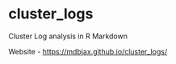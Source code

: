 # cluster_logs
Cluster Log analysis in R Markdown

Website - https://mdbjax.github.io/cluster_logs/
